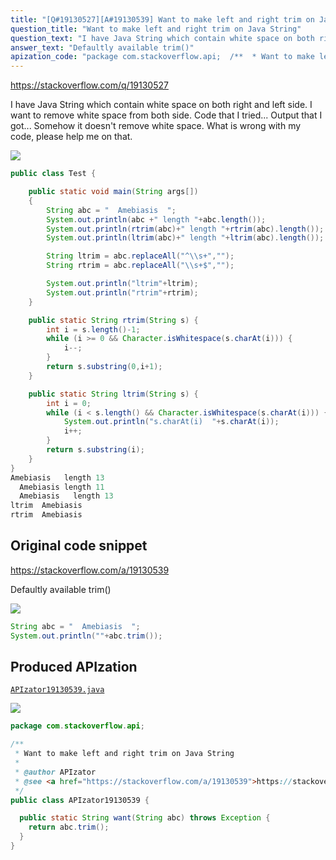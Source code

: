 ```yaml
---
title: "[Q#19130527][A#19130539] Want to make left and right trim on Java String"
question_title: "Want to make left and right trim on Java String"
question_text: "I have Java String which contain white space on both right and left side. I want to remove white space from both side. Code that I tried... Output that I got... Somehow it doesn't remove white space. What is wrong with my code, please help me on that."
answer_text: "Defaultly available trim()"
apization_code: "package com.stackoverflow.api;  /**  * Want to make left and right trim on Java String  *  * @author APIzator  * @see <a href=\"https://stackoverflow.com/a/19130539\">https://stackoverflow.com/a/19130539</a>  */ public class APIzator19130539 {    public static String want(String abc) throws Exception {     return abc.trim();   } }"
---
```


https://stackoverflow.com/q/19130527

I have Java String which contain white space on both right and left side. I want to remove white space from both side.
Code that I tried...
Output that I got...
Somehow it doesn&#x27;t remove white space. What is wrong with my code, please help me on that.


<div class="code-logo"><img src="/stackoverflow.png" /></div>

```java
public class Test {

    public static void main(String args[])
    {
        String abc = "  Amebiasis  ";
        System.out.println(abc +" length "+abc.length());
        System.out.println(rtrim(abc)+" length "+rtrim(abc).length());
        System.out.println(ltrim(abc)+" length "+ltrim(abc).length());

        String ltrim = abc.replaceAll("^\\s+","");
        String rtrim = abc.replaceAll("\\s+$","");

        System.out.println("ltrim"+ltrim);
        System.out.println("rtrim"+rtrim);
    }

    public static String rtrim(String s) {
        int i = s.length()-1;
        while (i >= 0 && Character.isWhitespace(s.charAt(i))) {
            i--;
        }
        return s.substring(0,i+1);
    }

    public static String ltrim(String s) {
        int i = 0;
        while (i < s.length() && Character.isWhitespace(s.charAt(i))) {
            System.out.println("s.charAt(i)  "+s.charAt(i));
            i++;
        }
        return s.substring(i);
    }
}
Amebiasis   length 13
  Amebiasis length 11
  Amebiasis   length 13
ltrim  Amebiasis  
rtrim  Amebiasis
```


## Original code snippet

https://stackoverflow.com/a/19130539

Defaultly available trim()

<div class="code-logo"><img src="/stackoverflow.png" /></div>

```java
String abc = "  Amebiasis  ";
System.out.println(""+abc.trim());
```

## Produced APIzation

[`APIzator19130539.java`](https://github.com/pasqualesalza/apization/raw/main/data/search/APIzator19130539.java)

<div class="code-logo"><img src="/apizator.png" /></div>

```java
package com.stackoverflow.api;

/**
 * Want to make left and right trim on Java String
 *
 * @author APIzator
 * @see <a href="https://stackoverflow.com/a/19130539">https://stackoverflow.com/a/19130539</a>
 */
public class APIzator19130539 {

  public static String want(String abc) throws Exception {
    return abc.trim();
  }
}

```